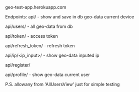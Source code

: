 geo-test-app.herokuapp.com

Endpoints:
api/            - show and save in db geo-data current device

api/users/      - all geo-data from db

api/token/      - access token

api/refresh_token/     - refresh token

api/ip/<ip_input>/     - show geo-data inputed ip

api/register/        

api/profile/         - show geo-data current user

P.S. allowany from 'AllUsersView' just for simple testing


